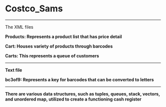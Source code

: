 # Costco_Sams
<hr>
The XML files

<b>Products<b>: Represents a product list that has price detail

Cart: Houses variety of products through barcodes

Carts: This represents a queue of customers

<hr>

Text file

bc3of9: Represents a key for barcodes that can be converted to letters

<hr>

There are various data structures, such as tuples, queues, stack, vectors, and unordered map, utilized to create a functioning cash register
